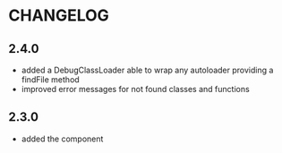 CHANGELOG
=========

2.4.0
-----

 * added a DebugClassLoader able to wrap any autoloader providing a findFile method
 * improved error messages for not found classes and functions

2.3.0
-----

 * added the component
